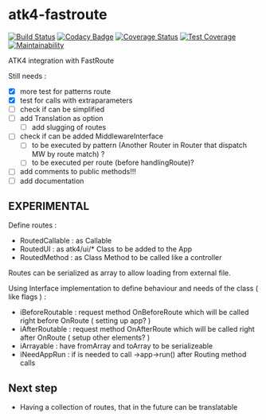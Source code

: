 # atk4-fastroute

[![Build Status](https://travis-ci.com/abbadon1334/atk4-fastroute.svg?branch=develop)](https://travis-ci.com/abbadon1334/atk4-fastroute)
[![Codacy Badge](https://api.codacy.com/project/badge/Grade/79611f7a4f924e96bb86633cf60b5ecb)](https://app.codacy.com/app/abbadon1334/atk4-fastroute?utm_source=github.com&utm_medium=referral&utm_content=abbadon1334/atk4-fastroute&utm_campaign=Badge_Grade_Dashboard)
[![Coverage Status](https://coveralls.io/repos/github/abbadon1334/atk4-fastroute/badge.svg?branch=develop)](https://coveralls.io/github/abbadon1334/atk4-fastroute?branch=develop)
[![Test Coverage](https://api.codeclimate.com/v1/badges/ce40c7dd9e275e3833b1/test_coverage)](https://codeclimate.com/github/abbadon1334/atk4-fastroute/test_coverage)
[![Maintainability](https://api.codeclimate.com/v1/badges/ce40c7dd9e275e3833b1/maintainability)](https://codeclimate.com/github/abbadon1334/atk4-fastroute/maintainability)

ATK4 integration with FastRoute

Still needs :

- [x] more test for patterns route
- [x] test for calls with extraparameters
- [ ] check if can be simplified
- [ ] add Translation as option
    - [ ] add slugging of routes
- [ ] check if can be added MiddlewareInterface
    - [ ] to be executed by pattern (Another Router in Router that dispatch MW by route match) ?
    - [ ] to be executed per route (before handlingRoute)?
- [ ] add comments to public methods!!!
- [ ] add documentation

EXPERIMENTAL
-------------------

Define routes :
 - RoutedCallable : as Callable
 - RoutedUI : as atk4/ui/* Class to be added to the App
 - RoutedMethod : as Class Method to be called like a controller
 
Routes can be serialized as array to allow loading from external file. 

Using Interface implementation to define behaviour and needs of the class ( like flags ) :

 - iBeforeRoutable : request method OnBeforeRoute which will be called right before OnRoute ( setting up app? )
 - iAfterRoutable : request method OnAfterRoute which will be called right after OnRoute ( setup other elements? )
 - iArrayable : have fromArray and toArray to be serializeable
 - iNeedAppRun : if is needed to call ->app->run() after Routing method calls

Next step
-----------------
- Having a collection of routes, that in the future can be translatable  
